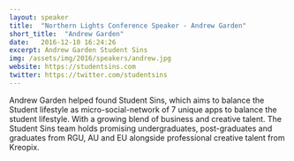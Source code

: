 ```yaml
---
layout: speaker
title:  "Northern Lights Conference Speaker - Andrew Garden"
short_title:  "Andrew Garden"
date:   2016-12-10 16:24:26 
excerpt: Andrew Garden Student Sins 
img: /assets/img/2016/speakers/andrew.jpg 
website: https://studentsins.com
twitter: https://twitter.com/studentsins
---
```


<p>Andrew Garden helped found Student Sins, which aims to balance the Student lifestyle as micro-social-network of 7 unique apps to balance the student lifestyle. With a growing blend of business and creative talent. The Student Sins team holds promising undergraduates, post-graduates and graduates from RGU, AU and EU alongside professional creative talent from Kreopix.</p>
  